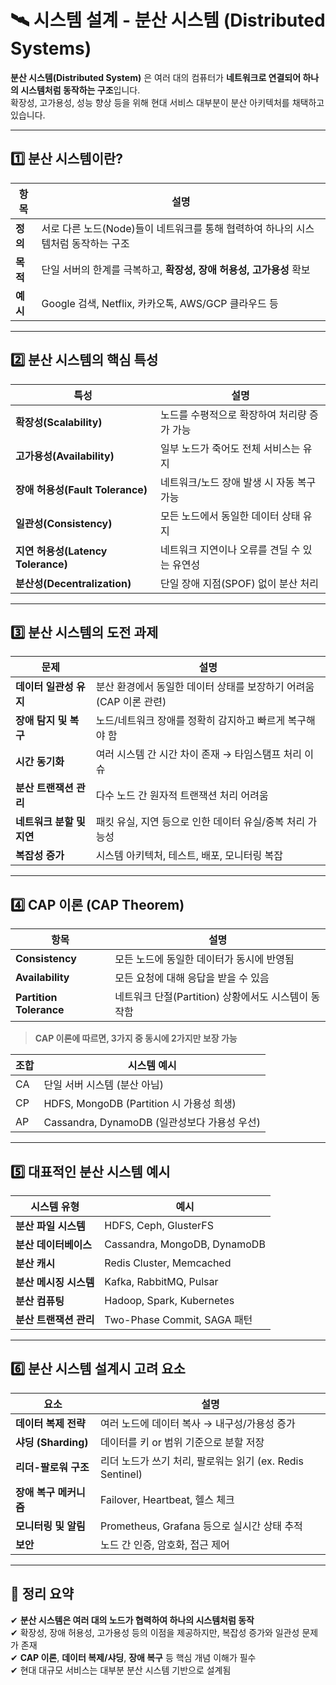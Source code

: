 # 🛰️ 시스템 설계 - 분산 시스템 (Distributed Systems)

**분산 시스템(Distributed System)** 은 여러 대의 컴퓨터가 **네트워크로 연결되어 하나의 시스템처럼 동작하는 구조**입니다.  
확장성, 고가용성, 성능 향상 등을 위해 현대 서비스 대부분이 분산 아키텍처를 채택하고 있습니다.

---

## 1️⃣ 분산 시스템이란?

| 항목     | 설명 |
|----------|------|
| **정의** | 서로 다른 노드(Node)들이 네트워크를 통해 협력하여 하나의 시스템처럼 동작하는 구조 |
| **목적** | 단일 서버의 한계를 극복하고, **확장성, 장애 허용성, 고가용성** 확보 |
| **예시** | Google 검색, Netflix, 카카오톡, AWS/GCP 클라우드 등

---

## 2️⃣ 분산 시스템의 핵심 특성

| 특성         | 설명 |
|--------------|------|
| **확장성(Scalability)** | 노드를 수평적으로 확장하여 처리량 증가 가능 |
| **고가용성(Availability)** | 일부 노드가 죽어도 전체 서비스는 유지 |
| **장애 허용성(Fault Tolerance)** | 네트워크/노드 장애 발생 시 자동 복구 가능 |
| **일관성(Consistency)** | 모든 노드에서 동일한 데이터 상태 유지 |
| **지연 허용성(Latency Tolerance)** | 네트워크 지연이나 오류를 견딜 수 있는 유연성 |
| **분산성(Decentralization)** | 단일 장애 지점(SPOF) 없이 분산 처리

---

## 3️⃣ 분산 시스템의 도전 과제

| 문제                      | 설명 |
|---------------------------|------|
| **데이터 일관성 유지**         | 분산 환경에서 동일한 데이터 상태를 보장하기 어려움 (CAP 이론 관련) |
| **장애 탐지 및 복구**         | 노드/네트워크 장애를 정확히 감지하고 빠르게 복구해야 함 |
| **시간 동기화**              | 여러 시스템 간 시간 차이 존재 → 타임스탬프 처리 이슈 |
| **분산 트랜잭션 관리**        | 다수 노드 간 원자적 트랜잭션 처리 어려움 |
| **네트워크 분할 및 지연**      | 패킷 유실, 지연 등으로 인한 데이터 유실/중복 처리 가능성 |
| **복잡성 증가**              | 시스템 아키텍처, 테스트, 배포, 모니터링 복잡

---

## 4️⃣ CAP 이론 (CAP Theorem)

| 항목    | 설명 |
|---------|------|
| **Consistency** | 모든 노드에 동일한 데이터가 동시에 반영됨 |
| **Availability** | 모든 요청에 대해 응답을 받을 수 있음 |
| **Partition Tolerance** | 네트워크 단절(Partition) 상황에서도 시스템이 동작함 |

> **CAP 이론에 따르면, 3가지 중 동시에 2가지만 보장 가능**

| 조합       | 시스템 예시 |
|------------|-------------|
| CA         | 단일 서버 시스템 (분산 아님) |
| CP         | HDFS, MongoDB (Partition 시 가용성 희생) |
| AP         | Cassandra, DynamoDB (일관성보다 가용성 우선) |

---

## 5️⃣ 대표적인 분산 시스템 예시

| 시스템 유형       | 예시 |
|------------------|------|
| **분산 파일 시스템** | HDFS, Ceph, GlusterFS |
| **분산 데이터베이스** | Cassandra, MongoDB, DynamoDB |
| **분산 캐시**         | Redis Cluster, Memcached |
| **분산 메시징 시스템** | Kafka, RabbitMQ, Pulsar |
| **분산 컴퓨팅**        | Hadoop, Spark, Kubernetes |
| **분산 트랜잭션 관리** | Two-Phase Commit, SAGA 패턴 |

---

## 6️⃣ 분산 시스템 설계시 고려 요소

| 요소               | 설명 |
|--------------------|------|
| **데이터 복제 전략**   | 여러 노드에 데이터 복사 → 내구성/가용성 증가 |
| **샤딩 (Sharding)**    | 데이터를 키 or 범위 기준으로 분할 저장 |
| **리더-팔로워 구조**   | 리더 노드가 쓰기 처리, 팔로워는 읽기 (ex. Redis Sentinel) |
| **장애 복구 메커니즘** | Failover, Heartbeat, 헬스 체크 |
| **모니터링 및 알림**   | Prometheus, Grafana 등으로 실시간 상태 추적 |
| **보안**              | 노드 간 인증, 암호화, 접근 제어

---

## 🎯 정리 요약

✔ **분산 시스템은 여러 대의 노드가 협력하여 하나의 시스템처럼 동작**  
✔ 확장성, 장애 허용성, 고가용성 등의 이점을 제공하지만, 복잡성 증가와 일관성 문제가 존재  
✔ **CAP 이론**, **데이터 복제/샤딩**, **장애 복구** 등 핵심 개념 이해가 필수  
✔ 현대 대규모 서비스는 대부분 분산 시스템 기반으로 설계됨
